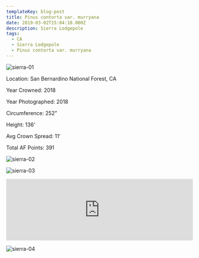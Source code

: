 ```yaml
---
templateKey: blog-post
title: Pinus contorta var. murryana
date: 2019-03-02T15:04:10.000Z
description: Sierra Lodgepole
tags:
  - CA
  - Sierra Lodgepole
  - Pinus contorta var. murryana
---
```


![sierra-01](/img/pinus_contorta_var._murryana_01.jpg)

Location: San Bernardino National Forest, CA

Year Crowned: 2018

Year Photographed: 2018

Circumference: 252”

Height: 136’

Avg Crown Spread: 11’

Total AF Points: 391

![sierra-02](/img/pinus_contorta.jpg)

![sierra-03](/img/pinus_contorta_var._murryana_03.jpg)

<iframe width="100%" height="166" scrolling="no" frameborder="no" allow="autoplay" src="https://w.soundcloud.com/player/?url=https%3A//api.soundcloud.com/tracks/574343940&color=%23534838&auto_play=false&hide_related=false&show_comments=true&show_user=true&show_reposts=false&show_teaser=true"></iframe>

![sierra-04](/img/pinus_contorta_var._murryana_04.jpg)
